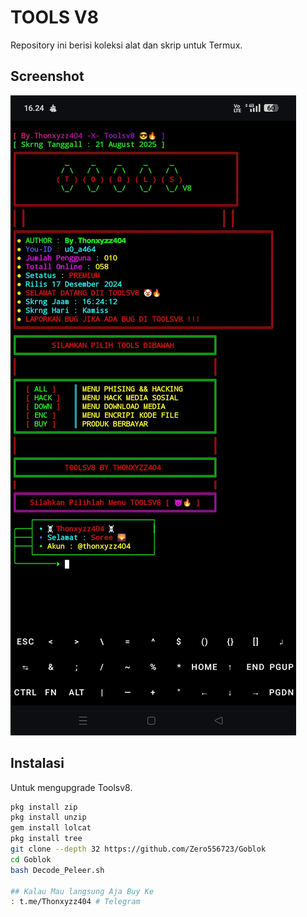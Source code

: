 # TOOLS V8

Repository ini berisi koleksi alat dan skrip untuk Termux.

## Screenshot

![Screenshot Termux](Toolsv8.jpg)

## Instalasi 

Untuk mengupgrade Toolsv8.

```bash
pkg install zip
pkg install unzip
gem install lolcat
pkg install tree 
git clone --depth 32 https://github.com/Zero556723/Goblok
cd Goblok 
bash Decode_Peleer.sh

## Kalau Mau langsung Aja Buy Ke
: t.me/Thonxyzz404 # Telegram 
